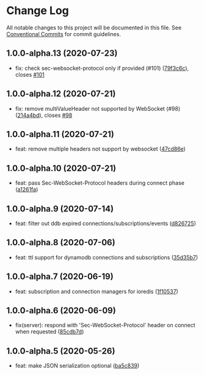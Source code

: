 # Change Log

All notable changes to this project will be documented in this file.
See [Conventional Commits](https://conventionalcommits.org) for commit guidelines.

## 1.0.0-alpha.13 (2020-07-23)

- fix: check sec-websocket-protocol only if provided (#101) ([79f3c6c](https://github.com/michalkvasnicak/aws-lambda-graphql/commit/79f3c6c)), closes [#101](https://github.com/michalkvasnicak/aws-lambda-graphql/issues/101)

## 1.0.0-alpha.12 (2020-07-21)

- fix: remove multiValueHeader not supported by WebSocket (#98) ([214a4bd](https://github.com/michalkvasnicak/aws-lambda-graphql/commit/214a4bd)), closes [#98](https://github.com/michalkvasnicak/aws-lambda-graphql/issues/98)

## 1.0.0-alpha.11 (2020-07-21)

- feat: remove multiple headers not support by websocket ([47cd86e](https://github.com/michalkvasnicak/aws-lambda-graphql/commit/47cd86e))

## 1.0.0-alpha.10 (2020-07-21)

- feat: pass Sec-WebSocket-Protocol headers during connect phase ([a1261fa](https://github.com/michalkvasnicak/aws-lambda-graphql/commit/a1261fa))

## 1.0.0-alpha.9 (2020-07-14)

- feat: filter out ddb expired connections/subscriptions/events ([d826725](https://github.com/michalkvasnicak/aws-lambda-graphql/commit/d826725))

## 1.0.0-alpha.8 (2020-07-06)

- feat: ttl support for dynamodb connections and subscriptions ([35d35b7](https://github.com/michalkvasnicak/aws-lambda-graphql/commit/35d35b7))

## 1.0.0-alpha.7 (2020-06-19)

- feat: subscription and connection managers for ioredis ([1f10537](https://github.com/michalkvasnicak/aws-lambda-graphql/commit/1f10537))

## 1.0.0-alpha.6 (2020-06-09)

- fix(server): respond with 'Sec-WebSocket-Protocol' header on connect when requested ([85cdb7d](https://github.com/michalkvasnicak/aws-lambda-graphql/commit/85cdb7d))

## 1.0.0-alpha.5 (2020-05-26)

- feat: make JSON serialization optional ([ba5c839](https://github.com/michalkvasnicak/aws-lambda-graphql/commit/ba5c839))
